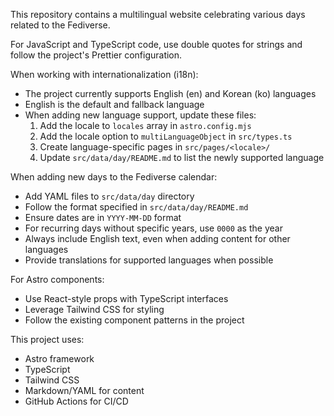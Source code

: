 This repository contains a multilingual website celebrating various days related to the Fediverse.

For JavaScript and TypeScript code, use double quotes for strings and follow the project's Prettier configuration.

When working with internationalization (i18n):

- The project currently supports English (en) and Korean (ko) languages
- English is the default and fallback language
- When adding new language support, update these files:
  1. Add the locale to `locales` array in `astro.config.mjs`
  2. Add the locale option to `multiLanguageObject` in `src/types.ts`
  3. Create language-specific pages in `src/pages/<locale>/`
  4. Update `src/data/day/README.md` to list the newly supported language

When adding new days to the Fediverse calendar:

- Add YAML files to `src/data/day` directory
- Follow the format specified in `src/data/day/README.md`
- Ensure dates are in `YYYY-MM-DD` format
- For recurring days without specific years, use `0000` as the year
- Always include English text, even when adding content for other languages
- Provide translations for supported languages when possible

For Astro components:

- Use React-style props with TypeScript interfaces
- Leverage Tailwind CSS for styling
- Follow the existing component patterns in the project

This project uses:

- Astro framework
- TypeScript
- Tailwind CSS
- Markdown/YAML for content
- GitHub Actions for CI/CD
